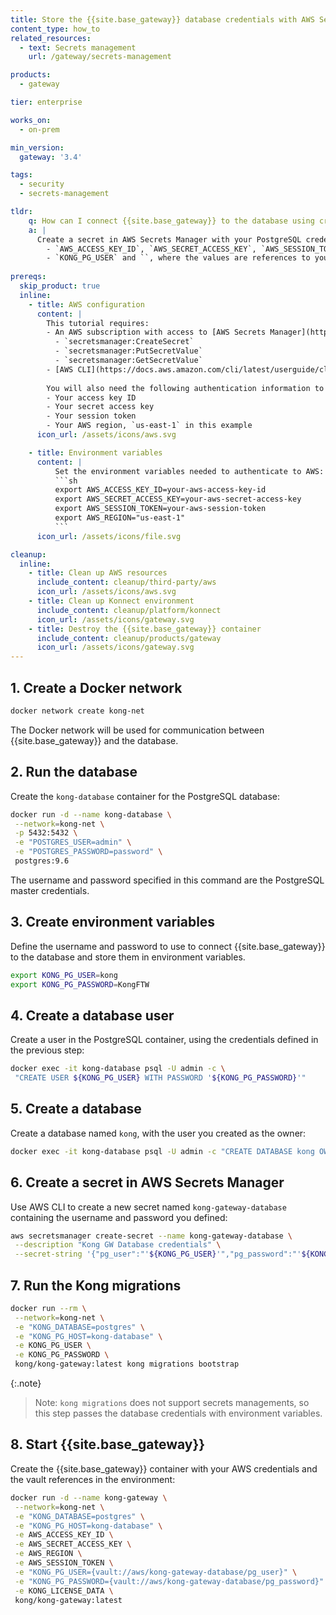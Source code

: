 ```yaml
---
title: Store the {{site.base_gateway}} database credentials with AWS Secrets Manager
content_type: how_to
related_resources:
  - text: Secrets management
    url: /gateway/secrets-management

products:
  - gateway

tier: enterprise

works_on:
  - on-prem

min_version:
  gateway: '3.4'

tags:
  - security
  - secrets-management

tldr:
    q: How can I connect {{site.base_gateway}} to the database using credentials stored in AWS Secrets Manager?
    a: |
      Create a secret in AWS Secrets Manager with your PostgreSQL credentials, and start {{site.base_gateway}} with the required environment variables:
        - `AWS_ACCESS_KEY_ID`, `AWS_SECRET_ACCESS_KEY`, `AWS_SESSION_TOKEN`, and `AWS_REGION` to connect to AWS
        - `KONG_PG_USER` and ``, where the values are references to your AWS secret
      
prereqs:
  skip_product: true
  inline:
    - title: AWS configuration
      content: |
        This tutorial requires: 
        - An AWS subscription with access to [AWS Secrets Manager](https://docs.aws.amazon.com/secretsmanager/latest/userguide/intro.html) and the following permissions:
          - `secretsmanager:CreateSecret`
          - `secretsmanager:PutSecretValue`
          - `secretsmanager:GetSecretValue`
        - [AWS CLI](https://docs.aws.amazon.com/cli/latest/userguide/cli-chap-getting-started.html) installed
        
        You will also need the following authentication information to connect your AWS Secrets Manager with {{site.base_gateway}}:
        - Your access key ID
        - Your secret access key
        - Your session token
        - Your AWS region, `us-east-1` in this example
      icon_url: /assets/icons/aws.svg

    - title: Environment variables
      content: |
          Set the environment variables needed to authenticate to AWS:
          ```sh
          export AWS_ACCESS_KEY_ID=your-aws-access-key-id
          export AWS_SECRET_ACCESS_KEY=your-aws-secret-access-key
          export AWS_SESSION_TOKEN=your-aws-session-token
          export AWS_REGION="us-east-1"
          ```
      icon_url: /assets/icons/file.svg

cleanup:
  inline:
    - title: Clean up AWS resources
      include_content: cleanup/third-party/aws
      icon_url: /assets/icons/aws.svg
    - title: Clean up Konnect environment
      include_content: cleanup/platform/konnect
      icon_url: /assets/icons/gateway.svg
    - title: Destroy the {{site.base_gateway}} container
      include_content: cleanup/products/gateway
      icon_url: /assets/icons/gateway.svg 
---
```


## 1. Create a Docker network
```sh
docker network create kong-net
```
The Docker network will be used for communication between {{site.base_gateway}} and the database.

## 2. Run the database
Create the `kong-database` container for the PostgreSQL database: 
```sh
docker run -d --name kong-database \
 --network=kong-net \
 -p 5432:5432 \
 -e "POSTGRES_USER=admin" \
 -e "POSTGRES_PASSWORD=password" \
 postgres:9.6
```
The username and password specified in this command are the PostgreSQL master credentials.

## 3. Create environment variables
Define the username and password to use to connect {{site.base_gateway}} to the database and store them in environment variables.
```sh
export KONG_PG_USER=kong
export KONG_PG_PASSWORD=KongFTW
```

## 4. Create a database user
Create a user in the PostgreSQL container, using the credentials defined in the previous step:
```sh
docker exec -it kong-database psql -U admin -c \
 "CREATE USER ${KONG_PG_USER} WITH PASSWORD '${KONG_PG_PASSWORD}'"
```

## 5. Create a database
Create a database named `kong`, with the user you created as the owner:
```sh
docker exec -it kong-database psql -U admin -c "CREATE DATABASE kong OWNER ${KONG_PG_USER};"
```

## 6. Create a secret in AWS Secrets Manager
Use AWS CLI to create a new secret named `kong-gateway-database` containing the username and password you defined:
```sh
aws secretsmanager create-secret --name kong-gateway-database \
 --description "Kong GW Database credentials" \
 --secret-string '{"pg_user":"'${KONG_PG_USER}'","pg_password":"'${KONG_PG_PASSWORD}'"}'
```

## 7. Run the Kong migrations
```sh
docker run --rm \
 --network=kong-net \
 -e "KONG_DATABASE=postgres" \
 -e "KONG_PG_HOST=kong-database" \
 -e KONG_PG_USER \
 -e KONG_PG_PASSWORD \
 kong/kong-gateway:latest kong migrations bootstrap
```
{:.note}
> Note: `kong migrations` does not support secrets managements, so this step passes the database credentials with environment variables.

## 8. Start {{site.base_gateway}}
Create the {{site.base_gateway}} container with your AWS credentials and the vault references in the environment:
```sh
docker run -d --name kong-gateway \
 --network=kong-net \
 -e "KONG_DATABASE=postgres" \
 -e "KONG_PG_HOST=kong-database" \
 -e AWS_ACCESS_KEY_ID \
 -e AWS_SECRET_ACCESS_KEY \
 -e AWS_REGION \
 -e AWS_SESSION_TOKEN \
 -e "KONG_PG_USER={vault://aws/kong-gateway-database/pg_user}" \
 -e "KONG_PG_PASSWORD={vault://aws/kong-gateway-database/pg_password}" \
 -e KONG_LICENSE_DATA \
 kong/kong-gateway:latest
```